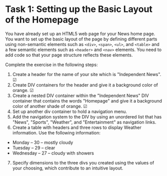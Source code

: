 # Task 1: Setting up the Basic Layout of the Homepage

You have already set up an HTML5 web page for your News home page. You want to set up the basic layout of the page by defining different parts using non-semantic elements such as `<div>`, `<span>`, `<ul>`, and `<table>` and a few semantic elements such as `<header>` and `<nav>` elements. You need to add code so that your page structure reflects these elements.

Complete the exercise in the following steps:

1. Create a header for the name of your site which is "Independent News". &#9745;
2. Create DIV containers for the header and give it a background color of orange. &#9745;
3. Create a nested DIV container within the "Independent News" DIV container that contains the words "Homepage" and give it a background color of another shade of orange. &#9745;
4. Set up another div container to hold a navigation menu.
5. Add the navigation system to the DIV by using an unordered list that has "News", "Sports", "Weather", and "Entertainment" as navigation links.
6. Create a table with headers and three rows to display Weather information. Use the following information:
  - Monday – 30 – mostly cloudy
  - Tuesday – 29 – clear
  - Wednesday – 27 – cloudy with showers
7. Specify dimensions to the three divs you created using the values of your choosing, which contribute to an intuitive layout.
